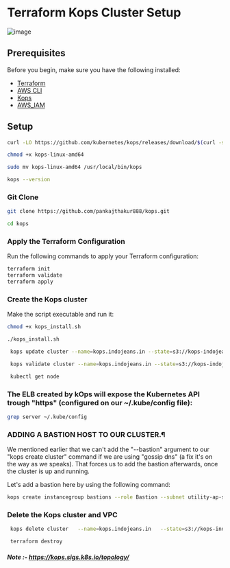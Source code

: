 # Terraform Kops Cluster Setup
![image](https://github.com/user-attachments/assets/405cbcbb-f7e7-462b-92f0-d3b9a78bb530)

## Prerequisites

Before you begin, make sure you have the following installed:
- [Terraform](https://www.terraform.io/downloads.html)
- [AWS CLI](https://aws.amazon.com/cli/)
- [Kops](https://github.com/kubernetes/kops)
- [AWS_IAM](https://kops.sigs.k8s.io/getting_started/aws/)
  
## Setup
```bash
curl -LO https://github.com/kubernetes/kops/releases/download/$(curl -s https://api.github.com/repos/kubernetes/kops/releases/latest | grep tag_name | cut -d '"' -f 4)/kops-linux-amd64

chmod +x kops-linux-amd64

sudo mv kops-linux-amd64 /usr/local/bin/kops

kops --version 
```

### Git Clone

```bash
git clone https://github.com/pankajthakur888/kops.git

cd kops
```

### Apply the Terraform Configuration

Run the following commands to apply your Terraform configuration:

```bash
terraform init
terraform validate
terraform apply
```

### Create the Kops cluster

Make the script executable and run it:
```bash
chmod +x kops_install.sh

./kops_install.sh

 kops update cluster --name=kops.indojeans.in --state=s3://kops-indojeans-state-store --yes --admin

 kops validate cluster --name=kops.indojeans.in --state=s3://kops-indojeans-state-store

 kubectl get node
```

### The ELB created by kOps will expose the Kubernetes API trough "https" (configured on our ~/.kube/config file):
```bash
grep server ~/.kube/config
```

### ADDING A BASTION HOST TO OUR CLUSTER.¶
We mentioned earlier that we can't add the "--bastion" argument to our "kops create cluster" command if we are using "gossip dns" (a fix it's on the way as we speaks). That forces us to add the bastion afterwards, once the cluster is up and running.

Let's add a bastion here by using the following command:
```bash
kops create instancegroup bastions --role Bastion --subnet utility-ap-south-1a --name=kops.indojeans.in
```

### Delete the Kops cluster and VPC

```bash
 kops delete cluster   --name=kops.indojeans.in   --state=s3://kops-indojeans-state-store --yes

 terraform destroy
```
##### Note :- https://kops.sigs.k8s.io/topology/

